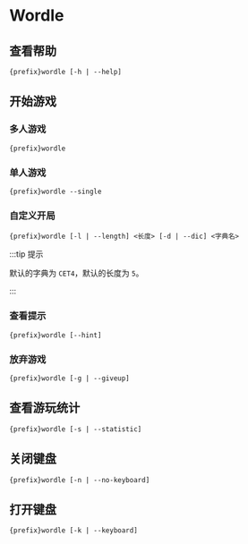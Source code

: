 # Wordle

## 查看帮助

```text
{prefix}wordle [-h | --help]
```

## 开始游戏

### 多人游戏

```text
{prefix}wordle
```

### 单人游戏

```text
{prefix}wordle --single
```

### 自定义开局

```text
{prefix}wordle [-l | --length] <长度> [-d | --dic] <字典名>
```

:::tip 提示

默认的字典为 `CET4`，默认的长度为 `5`。

:::

### 查看提示

```text
{prefix}wordle [--hint]
```

### 放弃游戏

```text
{prefix}wordle [-g | --giveup]
```

## 查看游玩统计

```text
{prefix}wordle [-s | --statistic]
```

## 关闭键盘

```text
{prefix}wordle [-n | --no-keyboard]
```

## 打开键盘

```text
{prefix}wordle [-k | --keyboard]
```
